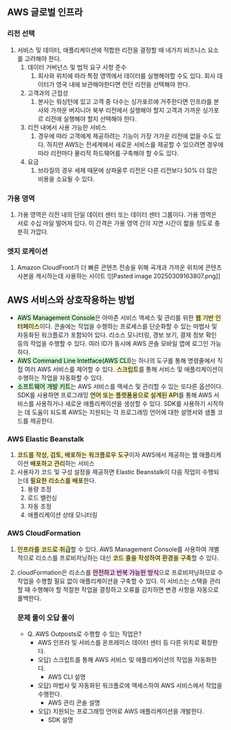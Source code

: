 ## AWS 글로벌 인프라

### 리전 선택
1. 서비스 및 데이터, 애플리케이션에 적합한 리전을 결정할 때 네가지 비즈니스 요소를 고려해야 한다.
	1. 데이터 거버넌스 및 법적 요구 사항 준수
		1. 회사와 위치에 따라 특정 영역에서 데이터를 실행해야할 수도 있다. 회사 데이터가 영국 내에 보관해야한다면 런던 리전을 선택해야 한다.
	2. 고객과의 근접성
		1. 본사는 워싱턴에 있고 고객 중 다수는 싱가포르에 거주한다면 인프라를 본사와 가까운 버지니아 북부 리전에서 실행해야 할지 고객과 가까운 싱가포르 리전에 실행해야 할지 선택해야 한다.
	3. 리전 내에서 사용 가능한 서비스
		1. 경우에 따라 고객에게 제공하려는 기능이 가장 가가운 리전에 없을 수도 있다. 하지만 AWS는 전세계에서 새로운 서비스를 제공할 수 있으려면 경우에 따라 리전마다 물리적 하드웨어를 구축해야 할 수도 있다.
	4. 요금
		1. 브라질의 경우 세제 때문에 상파울루 리전은 다른 리전보다 50% 더 많은 비용을 소요될 수 있다.

### 가용 영역
1. 가용 영역은 리전 내의 단일 데이터 센터 또는 데이터 센터 그룹이다. 가용 영역은 서로 수십 마일 떨어져 있다. 이 간격은 가용 영역 간의 지연 시간이 짧을 정도로 충분히 가깝다. 

### 엣지 로케이션
1. Amazon CloudFront가 더 빠른 콘텐츠 전송을 위해 곡개과 가까운 위치에 콘텐츠 사본을 캐시하는데 사용하는 사이트
![[Pasted image 20250309163807.png]]


## AWS 서비스와 상호작용하는 방법
- <mark style="background: #BBFABBA6;">AWS Management Console</mark>은 아마존 서비스 액세스 및 관리를 위한 <mark style="background: #FFF3A3A6;">웹 기반 인터페이스</mark>이다. 콘솔에는 작업을 수행하는 프로세스를 단순화할 수 있는 마법사 및 자동화된 워크플로가 포함되어 있다. 리소스 모니터링, 경보 보기, 결제 정보 확인 등의 작업을 수행할 수 있다. 여러 ID가 동시에 AWS 콘솔 모바일 앱에 로그인 가능하다.
- <mark style="background: #BBFABBA6;">AWS Command Line Intetface(AWS CLI)</mark>는 하나의 도구를 통해 명령줄에서 직접 여러 AWS 서비스를 제어할 수 있다.<mark style="background: #FFF3A3A6;"> 스크립트</mark>를 통해 서비스 및 애플리케이션이 수행하는 작업을 자동화할 수 있다. 
- <mark style="background: #BBFABBA6;">소프트웨어 개발 키트</mark>는 AWS 서비스를 액세스 및 관리할 수 있는 또다른 옵션이다. SDK를 사용하면 프로그래밍 <mark style="background: #FFF3A3A6;">언어 또는 플랫폼용으로 설계된 API</mark>를 통해 AWS 서비스를 사용하거나 새로운 애플리케이션을 생성할 수 있다. SDK를 사용하기 시작하는 데 도움이 되도록 AWS는 지원되는 각 프로그래밍 언어에 대한 설명서와 샘플 코드를 제공한다. 

### AWS Elastic Beanstalk
1. <mark style="background: #FFF3A3A6;">코드를 작성, 검토, 배포하는 워크플로우 도구</mark>이자 AWS에서 제공하는 웹 애플리케이션 <mark style="background: #FFF3A3A6;">배포하고 관리</mark>하는 서비스
2. 사용자가 코드 및 구성 설정을 제공하면 Elastic Beanstalk이 다음 작업이 수행되는데 <mark style="background: #FFF3A3A6;">필요한 리소스를 배포</mark>한다.
	1. 용량 조정
	2. 로드 밸런싱
	3. 자동 조정
	4. 애플리케이션 상태 모니터링

### AWS CloudFormation
1. <mark style="background: #FFF3A3A6;">인프라를 코드로 취급</mark>할 수 있다. AWS Management Console를 사용하여 개별적으로 리소스를 프로비저닝하는 대신 <mark style="background: #FFF3A3A6;">코드 줄을 작성하여 환경을 구축</mark>할 수 있다.
2. cloudFormation은 리소스를 <mark style="background: #FFB8EBA6;">안전하고 반복 가능한 방식</mark>으로 프로비저닝하므로 수작업을 수행할 필요 없이 애플리케이션을 구축할 수 있다. 이 서비스는 스택을 관리할 때 수행해야 할 적절한 작업을 결정하고 오류를 감지하면 변경 사항을 자동으로 롤백한다.


	### 문제 풀이 오답 풀이
	- Q. AWS Outposts로 수행할 수 있는 작업은?
		- AWS 인프라 및 서비스를 온프레미스 데이터 센터 등 다른 위치로 확장한다.
		- 오답) 스크립트를 통해 AWS 서비스 및 애플리케이션의 작업을 자동화한다.
			- AWS CLI 설명
		- 오답) 마법사 및 자동화된 워크플로에 액세스하여 AWS 서비스에서 작업을 수행한다.
			- AWS 관리 콘솔 설명
		- 오답) 지원되는 프로그래밍 언어로 AWS 애플리케이션을 개발한다.
			- SDK 설명

